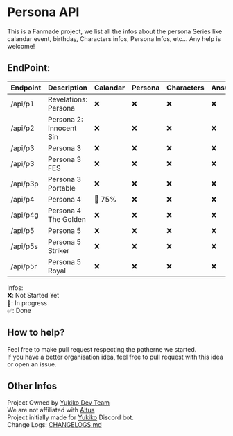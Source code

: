 # Persona API
This is a Fanmade project, we list all the infos about the persona Series like calandar event, birthday, Characters infos, Persona Infos, etc...
Any help is welcome!

## EndPoint: 
| Endpoint | Description | Calandar | Persona | Characters | Answer | Status |
| --- | --- | --- | --- | --- | --- | ---
/api/p1 | Revelations: Persona | ❌ | ❌ | ❌ | ❌ | ❌ |
/api/p2 | Persona 2: Innocent Sin | ❌ | ❌ | ❌ | ❌ | ❌ |
/api/p3 | Persona 3 | ❌ | ❌ | ❌ | ❌ | ❌ |
/api/p3 | Persona 3 FES | ❌ | ❌ | ❌ | ❌ | ❌ |
/api/p3p | Persona 3 Portable | ❌ | ❌ | ❌ | ❌ | ❌ |
/api/p4 | Persona 4 | 🔁 75% | ❌ | ❌ | ❌ | 🔁 |
/api/p4g | Persona 4 The Golden | ❌ | ❌ | ❌ | ❌ | ❌ |
/api/p5 | Persona 5 | ❌ | ❌ | ❌ | ❌ | ❌ |
/api/p5s | Persona 5 Striker | ❌ | ❌ | ❌ | ❌ | ❌ |
/api/p5r | Persona 5 Royal | ❌ | ❌ | ❌ | ❌ | ❌ | 
  
Infos:   
❌: Not Started Yet  
🔁: In progress  
✅: Done  

## How to help?  
Feel free to make pull request respecting the patherne we started.  
If you have a better organisation idea, feel free to pull request with this idea or open an issue.

## Other Infos

Project Owned by [Yukiko Dev Team](https://github.com/Yukiko-Dev-Team)  
We are not affiliated with [Altus](https://atlus.com/)  
Project initially made for [Yukiko](https://Yukiko.app) Discord bot.  
Change Logs: [CHANGELOGS.md](https://github.com/Asthriona/Persona-API/blob/master/CHANGELOGS.mg)
